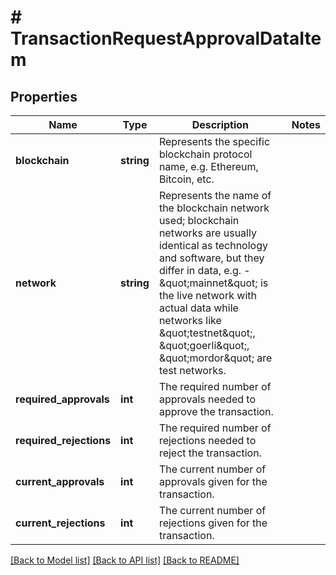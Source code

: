 # # TransactionRequestApprovalDataItem

## Properties

Name | Type | Description | Notes
------------ | ------------- | ------------- | -------------
**blockchain** | **string** | Represents the specific blockchain protocol name, e.g. Ethereum, Bitcoin, etc. |
**network** | **string** | Represents the name of the blockchain network used; blockchain networks are usually identical as technology and software, but they differ in data, e.g. - \&quot;mainnet\&quot; is the live network with actual data while networks like \&quot;testnet\&quot;, \&quot;goerli\&quot;, \&quot;mordor\&quot; are test networks. |
**required_approvals** | **int** | The required number of approvals needed to approve the transaction. |
**required_rejections** | **int** | The required number of rejections needed to reject the transaction. |
**current_approvals** | **int** | The current number of approvals given for the transaction. |
**current_rejections** | **int** | The current number of rejections given for the transaction. |

[[Back to Model list]](../../README.md#models) [[Back to API list]](../../README.md#endpoints) [[Back to README]](../../README.md)
